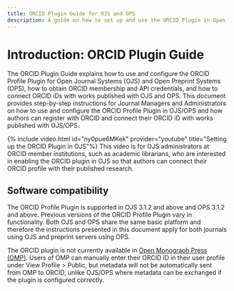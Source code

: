```yaml
---
title: ORCID Plugin Guide for OJS and OPS
description: A guide on how to set up and use the ORCID Plugin in Open Journal Systems and Open Monograph Press.
---
```


# Introduction: ORCID Plugin Guide

The ORCID Plugin Guide explains how to use and configure the ORCID Profile Plugin for Open Journal Systems (OJS) and Open Preprint Systems (OPS), how to obtain ORCID membership and API credentials, and how to connect ORCID iDs with works published with OJS and OPS. This document provides step-by-step instructions for Journal Managers and Administrators on how to use and configure the ORCID Profile Plugin in OJS/OPS and how authors can register with ORCID and connect their ORCID iD with works published with OJS/OPS.

{% include video.html id="ny0pue6MKek" provider="youtube" title="Setting up the ORCID Plugin in OJS"%}
This video is for OJS administrators at ORCID member institutions, such as academic librarians,  who are interested in enabling the ORCID plugin in OJS so that authors can connect their ORCID profile with their published research.

## Software compatibility

The ORCID Profile Plugin is supported in OJS 3.1.2 and above and OPS 3.1.2 and above. Previous versions of the ORCID Profile Plugin vary in functionality. Both OJS and OPS share the same basic platform and therefore the instructions presented in this document apply for both journals using OJS and preprint servers using OPS.

The ORCID plugin is not currently available in [Open Monograph Press (OMP)](https://pkp.sfu.ca/omp/). Users of OMP can manually enter their ORCID iD in their user profile under View Profile > Public, but metadata will not be automatically sent from OMP to ORCID, unlike OJS/OPS where metadata can be exchanged if the plugin is configured correctly.
